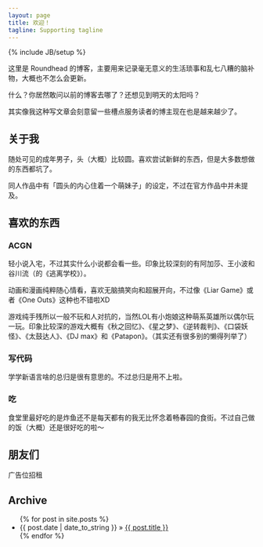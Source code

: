 ```yaml
---
layout: page
title: 欢迎！
tagline: Supporting tagline
---
```

{% include JB/setup %}

这里是 Roundhead 的博客，主要用来记录毫无意义的生活琐事和乱七八糟的脑补物，大概也不怎么会更新。

什么？你居然敢问以前的博客去哪了？还想见到明天的太阳吗？

其实像我这种写文章会刻意留一些槽点服务读者的博主现在也是越来越少了。

## 关于我

随处可见的成年男子，头（大概）比较圆。喜欢尝试新鲜的东西，但是大多数想做的东西都坑了。

同人作品中有「圆头的内心住着一个萌妹子」的设定，不过在官方作品中并未提及。

## 喜欢的东西

### ACGN

轻小说入宅，不过其实什么小说都会看一些。印象比较深刻的有阿加莎、王小波和谷川流（的《逃离学校》）。

动画和漫画纯粹随心情看，喜欢无脑搞笑向和超展开向，不过像《Liar Game》或者《One Outs》这种也不错啦XD

游戏纯手残所以一般不玩和人对抗的，当然LOL有小炮娘这种萌系英雄所以偶尔玩一玩。印象比较深的游戏大概有《秋之回忆》、《星之梦》、《逆转裁判》、《口袋妖怪》、《太鼓达人》、《DJ max》和《Patapon》。（其实还有很多别的懒得列举了）

### 写代码

学学新语言啥的总归是很有意思的。不过总归是用不上啦。


### 吃

食堂里最好吃的是炸鱼还不是每天都有的我无比怀念着畅春园的食街。不过自己做的饭（大概）还是很好吃的啦～


## 朋友们

广告位招租








## Archive

<ul class="posts">
  {% for post in site.posts %}
    <li><span>{{ post.date | date_to_string }}</span> &raquo; <a href="{{ BASE_PATH }}{{ post.url }}">{{ post.title }}</a></li>
  {% endfor %}
</ul>


